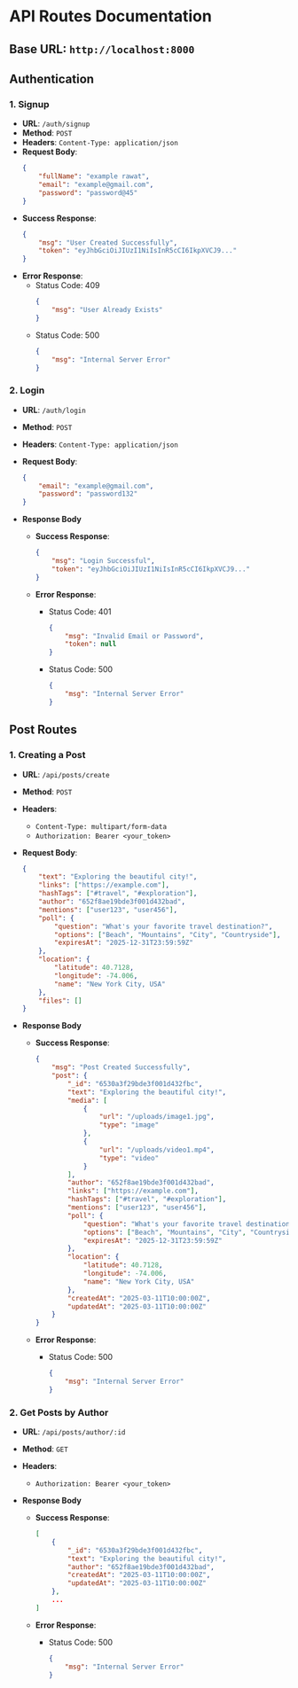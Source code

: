 # API Routes Documentation

## Base URL: `http://localhost:8000`

## Authentication

### 1. Signup

- **URL**: `/auth/signup`
- **Method**: `POST`
- **Headers**: `Content-Type: application/json`
- **Request Body**:
    ```json
    {
        "fullName": "example rawat",
        "email": "example@gmail.com",
        "password": "password@45"
    }
    ```
- **Success Response**:
    ```json
    {
        "msg": "User Created Successfully",
        "token": "eyJhbGciOiJIUzI1NiIsInR5cCI6IkpXVCJ9..."
    }
    ```
- **Error Response**:
    - Status Code: 409
        ```json
        {
            "msg": "User Already Exists"
        }
        ```
    - Status Code: 500
        ```json
        {
            "msg": "Internal Server Error"
        }
        ```

### 2. Login

- **URL**: `/auth/login`
- **Method**: `POST`
- **Headers**: `Content-Type: application/json`
- **Request Body**:
    ```json
    {
        "email": "example@gmail.com",
        "password": "password132"
    }
    ```
- **Response Body**

    - **Success Response**:

        ```json
        {
            "msg": "Login Successful",
            "token": "eyJhbGciOiJIUzI1NiIsInR5cCI6IkpXVCJ9..."
        }
        ```

    - **Error Response**:

        - Status Code: 401

            ```json
            {
                "msg": "Invalid Email or Password",
                "token": null
            }
            ```

        - Status Code: 500
            ```json
            {
                "msg": "Internal Server Error"
            }
            ```

## Post Routes

### 1. Creating a Post

- **URL**: `/api/posts/create`
- **Method**: `POST`
- **Headers**:
    - `Content-Type: multipart/form-data`
    - `Authorization: Bearer <your_token>`
- **Request Body**:

    ```json
    {
        "text": "Exploring the beautiful city!",
        "links": ["https://example.com"],
        "hashTags": ["#travel", "#exploration"],
        "author": "652f8ae19bde3f001d432bad",
        "mentions": ["user123", "user456"],
        "poll": {
            "question": "What's your favorite travel destination?",
            "options": ["Beach", "Mountains", "City", "Countryside"],
            "expiresAt": "2025-12-31T23:59:59Z"
        },
        "location": {
            "latitude": 40.7128,
            "longitude": -74.006,
            "name": "New York City, USA"
        },
        "files": []
    }
    ```

- **Response Body**

    - **Success Response**:

        ```json
        {
            "msg": "Post Created Successfully",
            "post": {
                "_id": "6530a3f29bde3f001d432fbc",
                "text": "Exploring the beautiful city!",
                "media": [
                    {
                        "url": "/uploads/image1.jpg",
                        "type": "image"
                    },
                    {
                        "url": "/uploads/video1.mp4",
                        "type": "video"
                    }
                ],
                "author": "652f8ae19bde3f001d432bad",
                "links": ["https://example.com"],
                "hashTags": ["#travel", "#exploration"],
                "mentions": ["user123", "user456"],
                "poll": {
                    "question": "What's your favorite travel destination?",
                    "options": ["Beach", "Mountains", "City", "Countryside"],
                    "expiresAt": "2025-12-31T23:59:59Z"
                },
                "location": {
                    "latitude": 40.7128,
                    "longitude": -74.006,
                    "name": "New York City, USA"
                },
                "createdAt": "2025-03-11T10:00:00Z",
                "updatedAt": "2025-03-11T10:00:00Z"
            }
        }
        ```

    - **Error Response**:

        - Status Code: 500
            ```json
            {
                "msg": "Internal Server Error"
            }
            ```

### 2. Get Posts by Author

- **URL**: `/api/posts/author/:id`
- **Method**: `GET`
- **Headers**:
    - `Authorization: Bearer <your_token>`
- **Response Body**

    - **Success Response**:

        ```json
        [
            {
                "_id": "6530a3f29bde3f001d432fbc",
                "text": "Exploring the beautiful city!",
                "author": "652f8ae19bde3f001d432bad",
                "createdAt": "2025-03-11T10:00:00Z",
                "updatedAt": "2025-03-11T10:00:00Z"
            },
            ...
        ]
        ```

    - **Error Response**:

        - Status Code: 500
            ```json
            {
                "msg": "Internal Server Error"
            }
            ```
